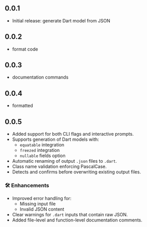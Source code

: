 ## 0.0.1
- Initial release: generate Dart model from JSON
## 0.0.2
- format code
## 0.0.3
- documentation commands
## 0.0.4
- formatted
## 0.0.5
- Added support for both CLI flags and interactive prompts.
- Supports generation of Dart models with:
  - `equatable` integration
  - `freezed` integration
  - `nullable` fields option
- Automatic renaming of output `.json` files to `.dart`.
- Class name validation enforcing PascalCase.
- Detects and confirms before overwriting existing output files.

### 🛠 Enhancements
- Improved error handling for:
  - Missing input file
  - Invalid JSON content
- Clear warnings for `.dart` inputs that contain raw JSON.
- Added file-level and function-level documentation comments.
